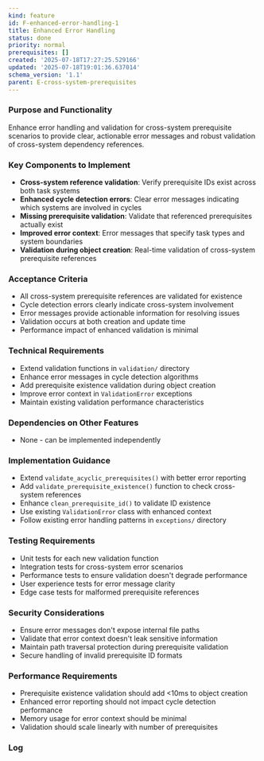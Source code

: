 ```yaml
---
kind: feature
id: F-enhanced-error-handling-1
title: Enhanced Error Handling
status: done
priority: normal
prerequisites: []
created: '2025-07-18T17:27:25.529166'
updated: '2025-07-18T19:01:36.637014'
schema_version: '1.1'
parent: E-cross-system-prerequisites
---
```

### Purpose and Functionality
Enhance error handling and validation for cross-system prerequisite scenarios to provide clear, actionable error messages and robust validation of cross-system dependency references.

### Key Components to Implement
- **Cross-system reference validation**: Verify prerequisite IDs exist across both task systems
- **Enhanced cycle detection errors**: Clear error messages indicating which systems are involved in cycles
- **Missing prerequisite validation**: Validate that referenced prerequisites actually exist
- **Improved error context**: Error messages that specify task types and system boundaries
- **Validation during object creation**: Real-time validation of cross-system prerequisite references

### Acceptance Criteria
- All cross-system prerequisite references are validated for existence
- Cycle detection errors clearly indicate cross-system involvement
- Error messages provide actionable information for resolving issues
- Validation occurs at both creation and update time
- Performance impact of enhanced validation is minimal

### Technical Requirements
- Extend validation functions in `validation/` directory
- Enhance error messages in cycle detection algorithms
- Add prerequisite existence validation during object creation
- Improve error context in `ValidationError` exceptions
- Maintain existing validation performance characteristics

### Dependencies on Other Features
- None - can be implemented independently

### Implementation Guidance
- Extend `validate_acyclic_prerequisites()` with better error reporting
- Add `validate_prerequisite_existence()` function to check cross-system references
- Enhance `clean_prerequisite_id()` to validate ID existence
- Use existing `ValidationError` class with enhanced context
- Follow existing error handling patterns in `exceptions/` directory

### Testing Requirements
- Unit tests for each new validation function
- Integration tests for cross-system error scenarios
- Performance tests to ensure validation doesn't degrade performance
- User experience tests for error message clarity
- Edge case tests for malformed prerequisite references

### Security Considerations
- Ensure error messages don't expose internal file paths
- Validate that error context doesn't leak sensitive information
- Maintain path traversal protection during prerequisite validation
- Secure handling of invalid prerequisite ID formats

### Performance Requirements
- Prerequisite existence validation should add <10ms to object creation
- Enhanced error reporting should not impact cycle detection performance
- Memory usage for error context should be minimal
- Validation should scale linearly with number of prerequisites

### Log

